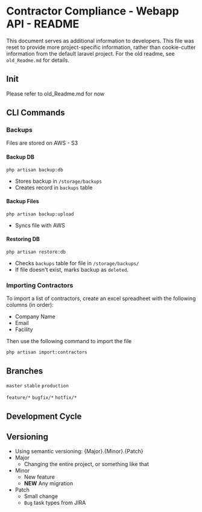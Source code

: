 # Contractor Compliance - Webapp API - README

This document serves as additional information to developers.
This file was reset to provide more project-specific information, rather than cookie-cutter information from the default laravel project.
For the old readme, see `old_Readme.md` for details.

## Init

Please refer to old_Readme.md for now

## CLI Commands

### Backups

Files are stored on AWS - S3

#### Backup DB
`php artisan backup:db`

* Stores backup in `/storage/backups`
* Creates record in `backups` table

#### Backup Files
`php artisan backup:upload`

* Syncs file with AWS

#### Restoring DB
`php artisan restore:db`

* Checks `backups` table for file in `/storage/backups/`
* If file doesn't exist, marks backup as `deleted`.

### Importing Contractors

To import a list of contractors, create an excel spreadheet with the following columns (in order):
* Company Name
* Email
* Facility

Then use the following command to import the file

`php artisan import:contractors`

## Branches

`master`
`stable`
`production`

`feature/*`
`bugfix/*`
`hotfix/*`

## Development Cycle

<!-- TODO: Explain development cycle -->

## Versioning

* Using semantic versioning: {Major}.{Minor}.{Patch}
* Major
	* Changing the entire project, or something like that
* Minor
	* New feature
	* **NEW** Any migration
* Patch
	* Small change
	* `Bug` task types from JIRA
